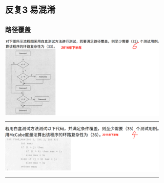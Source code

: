 # 反复3 易混淆

## 路径覆盖

![image-20250510142203838](../../images/image-20250510142203838.png)

---

![image-20250510181914989](../../images/image-20250510181914989.png)

---

